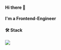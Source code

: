 #### Hi there 👋
#### I'm a Frontend-Engineer

#### 🛠️ Stack
<a href="[연결할 링크]" target="_blank"><img src="https://img.shields.io/badge/html5-#E34F26?style=flat-square&logo=html5&logoColor=white"/></a>

<!--
**hwakk/hwakk** is a ✨ _special_ ✨ repository because its `README.md` (this file) appears on your GitHub profile.

Here are some ideas to get you started:

- 🔭 I’m currently working on ...
- 🌱 I’m currently learning ...
- 👯 I’m looking to collaborate on ...
- 🤔 I’m looking for help with ...
- 💬 Ask me about ...
- 📫 How to reach me: ...
- 😄 Pronouns: ...
- ⚡ Fun fact: ...
-->
